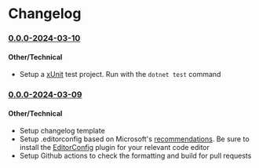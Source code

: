 # Changelog

<!-- Release Template

### <major>.<minor>.<bugfix>-<yyyy>-<mm>-<dd>

#### Features
-

#### Changes
<!-- Note: If it is not a new feature but also not a bug fix add this section. ->
-

#### Bug Fixes
<!-- Note: Describe the problem not the solution. People will search the problem not solution. ->
-

#### Other/Technical
<!-- Note: Describe changes that do not effect the end user but may effect developers. ->
-

-->

### [0.0.0-2024-03-10](https://github.com/maxdevos49/gate-adventures/pull/3)

#### Other/Technical
- Setup a [xUnit](https://xunit.net/) test project. Run with the `dotnet test` command

### [0.0.0-2024-03-09](https://github.com/maxdevos49/gate-adventures/pull/2)

#### Other/Technical
- Setup changelog template
- Setup .editorconfig based on Microsoft's [recommendations](https://github.com/dotnet/docs/blob/main/.editorconfig). Be sure to install the [EditorConfig](https://editorconfig.org/) plugin for your relevant code editor
- Setup Github actions to check the formatting and build for pull requests  
